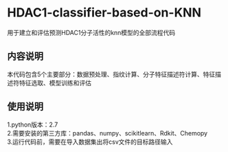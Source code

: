 # HDAC1-classifier-based-on-KNN
用于建立和评估预测HDAC1分子活性的knn模型的全部流程代码

## 内容说明
本代码包含5个主要部分：数据预处理、指纹计算、分子特征描述符计算、特征描述符特征选取、模型训练和评估

## 使用说明
1.python版本：2.7<br>2.需要安装的第三方库：pandas、numpy、scikitlearn、Rdkit、Chemopy
<br>3.运行代码前，需要在导入数据集出将csv文件的目标路径输入
